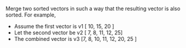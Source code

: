 Merge two sorted vectors in such a way that the resulting vector is also sorted. For example,
- Assume the first vector is v1 [ 10, 15, 20 ]
- Let the second vector be v2 [ 7, 8, 11, 12, 25]
- The combined vector is v3 [7, 8, 10, 11, 12, 20, 25 ]
